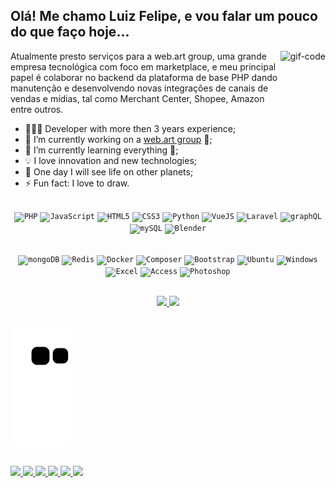 ## Olá! Me chamo Luiz Felipe, e vou falar um pouco do que faço hoje... 

<img align="right" alt="gif-code" height="250" src="http://icons.luizlima.online/gifs/giphy.gif">

Atualmente presto serviços para a web.art group, uma grande empresa tecnológica com foco em marketplace, e meu principal papel é colaborar no backend da plataforma de base PHP dando manutenção e desenvolvendo novas integrações de canais de vendas e mídias, tal como Merchant Center, Shopee, Amazon entre outros.

- 👨🏻‍💻 Developer with more then 3 years experience;
- 🔭 I’m currently working on a [web.art group](https://www.webart.com.br/) 🌱;
- 🌱 I’m currently learning everything 🤣;
- 💡 I love innovation and new technologies;
- 🚀 One day I will see life on other planets;
- ⚡ Fun fact: I love to draw.
 
##

 <div align="center">
  <code><img alt="PHP"        height="40" src="http://icons.luizlima.online/php/php-original.svg"></code>
  <code><img alt="JavaScript" height="40" src="http://icons.luizlima.online/javascript/javascript-original.svg"></code>
  <code><img alt="HTML5"      height="40" src="http://icons.luizlima.online/html5/html5-plain.svg"></code>
  <code><img alt="CSS3"       height="40" src="http://icons.luizlima.online/css3/css3-plain.svg"></code>
  <code><img alt="Python"     height="40" src="http://icons.luizlima.online/python/python-original.svg"></code>
  <code><img alt="VueJS"      height="40" src="http://icons.luizlima.online/vuejs/vuejs-original.svg"></code>
  <code><img alt="Laravel"    height="40" src="http://icons.luizlima.online/laravel/laravel-plain.svg"></code>
  <code><img alt="graphQL"    height="40" src="http://icons.luizlima.online/graphql/graphql-plain.svg"></code>
  <code><img alt="mySQL"      height="40" src="http://icons.luizlima.online/mysql/mysql-plain.svg"></code>
  <code><img alt="Blender"      height="40" src="http://icons.luizlima.online/blender/blrender.svg"></code>
 
 
 <br/>
 <br/>
 
  <code><img alt="mongoDB"    height="40" src="http://icons.luizlima.online/mongodb/mongodb-plain.svg"></code>
  <code><img alt="Redis"      height="40" src="http://icons.luizlima.online/redis/redis-original.svg"></code>
  <code><img alt="Docker"     height="40" src="http://icons.luizlima.online/docker/docker-original.svg"></code>
  <code><img alt="Composer"   height="40" src="http://icons.luizlima.online/composer/composer-original.svg"></code>
  <code><img alt="Bootstrap"  height="40" src="http://icons.luizlima.online/bootstrap/bootstrap-plain.svg"></code>
  <code><img alt="Ubuntu"     height="40" src="http://icons.luizlima.online/ubuntu/ubuntu-plain.svg"></code>
  <code><img alt="Windows"    height="40" src="http://icons.luizlima.online/windows8/windows8-original.svg"></code>
  <code><img alt="Excel"      height="40" src="http://icons.luizlima.online/microsoft/excel.svg"></code>
  <code><img alt="Access"     height="40" src="http://icons.luizlima.online/microsoft/access.svg"></code>
  <code><img alt="Photoshop"     height="40" src="http://icons.luizlima.online/photoshop/photoshop-line.svg"></code>
  
 
 
  
 </div>
 
##

<div  align="center">
  <a href="https://github.com/hendrix97s">
  <img height="180em" src="https://github-readme-stats.vercel.app/api?username=hendrix97s&show_icons=true&theme=dark&include_all_commits=true&count_private=true"/>
  <img height="180em" src="https://github-readme-stats.vercel.app/api/top-langs/?username=hendrix97s&layout=compact&langs_count=16&theme=dark"/>
</div>


 ##
 
![Snake animation](https://github.com/rafaballerini/rafaballerini/blob/output/github-contribution-grid-snake.svg)
 
 ##
 
<div> 
  <a href="#" target="_blank">
   <img src="https://img.shields.io/badge/YouTube-FF0000?style=for-the-badge&logo=youtube&logoColor=white" target="_blank">
  </a>
 
 <a href="#" target="_blank">
   <img src="https://img.shields.io/badge/Discord-7289DA?style=for-the-badge&logo=discord&logoColor=white" target="_blank">
 </a> 
 
 <a href = "mailto:contato@luizlima.online">
  <img src="https://img.shields.io/badge/-Email-%23333?style=for-the-badge&logo=gmail&logoColor=white" target="_blank">
 </a>
 
 <a href="https://www.linkedin.com/in/luiz-felipe-lima-pereira-6b2112150/" target="_blank">
  <img src="https://img.shields.io/badge/-LinkedIn-%230077B5?style=for-the-badge&logo=linkedin&logoColor=white" target="_blank">
 </a> 
 
 <a href="https://api.whatsapp.com/send?phone=5519999583179" target="_blank">
  <img src="https://img.shields.io/badge/-whatsapp-%22006400?style=for-the-badge&logo=whatsapp&logoColor=white" target="_blank">
 </a> 
 
 <a href="https://dev.to/hendrix97s" target="_blank">
  <img src="https://img.shields.io/badge/dev.to-191919?style=for-the-badge&logo=devdotto&logoColor=white" target="_blank">
 </a> 
 
</div>
 
